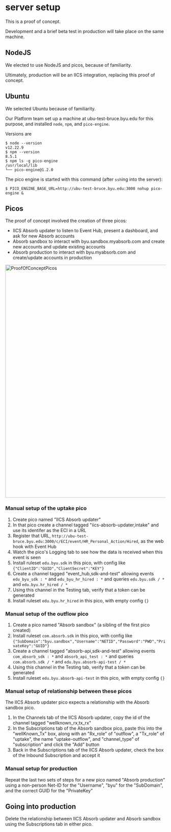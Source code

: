 # server setup

This is a proof of concept.

Development and a brief beta test in production will take place on the same machine.

## NodeJS

We elected to use NodeJS and picos, because of familiarity.

Ultimately, production will be an IICS integration, replacing this proof of concept.

## Ubuntu

We selected Ubuntu because of familiarity.

Our Platform team set up a machine at ubu-test-bruce.byu.edu for this purpose,
and installed `node`, `npm`, and `pico-engine`.

Versions are
```
$ node --version
v12.22.9
$ npm --version
8.5.1
$ npm ls -g pico-engine
/usr/local/lib
└── pico-engine@1.2.0
```

The pico engine is started with this command (after `ssh`ing into the server):
```
$ PICO_ENGINE_BASE_URL=http://ubu-test-bruce.byu.edu:3000 nohup pico-engine &
```

## Picos

The proof of concept involved the creation of three picos:
- IICS Absorb updater to listen to Event Hub, present a dashboard, and ask for new Absorb accounts
- Absorb sandbox to interact with byu.sandbox.myabsorb.com and create new accounts and update existing accounts
- Absorb production to interact with byu.myabsorb.com and create/update accounts in production

<img width="732" alt="ProofOfConceptPicos" src="https://user-images.githubusercontent.com/19273926/218779155-f2a888f0-9824-4ca2-97cc-6fe619fe19d9.png">

### Manual setup of the uptake pico

1. Create pico named "IICS Absorb updater"
1. In that pico create a channel tagged "iics-absorb-updater,intake" and use its identifer as the ECI in a URL
1. Register that URL, `http://ubu-test-bruce.byu.edu:3000/c/ECI/event/HR_Personal_Action/Hired`, as the web hook with Event Hub
1. Watch the pico's Logging tab to see how the data is received when this event is seen
1. Install ruleset `edu.byu.sdk` in this pico, with config like `{"ClientID":"GUID","ClientSecret":"KEY"}`
1. Create a channel tagged "event_hub,sdk-and-test" allowing events `edu_byu_sdk : *` and `edu_byu_hr_hired : *` and queries `edu.byu.sdk / *` and `edu.byu.hr_hired / *`
1. Using this channel in the Testing tab, verify that a token can be generated
1. Install ruleset `edu.byu.hr_hired` in this pico, with empty config `{}`

### Manual setup of the outflow pico

1. Create a pico named "Absorb sandbox" (a sibling of the first pico created)
1. Install ruleset `com.absorb.sdk` in this pico, with config like `{"SubDomain":"byu.sandbox","Username":"NETID","Password":"PWD","PrivateKey":"GUID"}`
1. Create a channel tagged "absorb-api,sdk-and-test" allowing events `com_absorb_sdk : *` and `absorb_api_test : *` and queries `com.absorb.sdk / *` and `edu.byu.absorb-api-test / *`
1. Using this channel in the Testing tab, verify that a token can be generated
1. Install ruleset `edu.byu.absorb-api-test` in this pico, with empty config `{}`

### Manual setup of relationship between these picos

The IICS Absorb updater pico expects a relationship with the Absorb sandbox pico.

1. In the Channels tab of the IICS Absorb updater, copy the id of the channel tagged "wellknown_rx,tx_rx"
1. In the Subscriptions tab of the Absorb sandbox pico, paste this into the "wellKnown_Tx" box, along with an "Rx_role" of "outflow", a "Tx_role" of "uptake", the name "uptake-outflow", and "channel_type" of "subscription" and click the "Add" button
1. Back in the Subscriptions tab of the IICS Absorb updater, check the box of the Inbound Subscription and accept it

### Manual setup for production

Repeat the last two sets of steps for a new pico named "Absorb production" using a non-person Net-ID for the "Username", "byu" for the "SubDomain", and the correct GUID for the "PrivateKey"

## Going into production

Delete the relationship between IICS Absorb updater and Absorb sandbox using the Subscriptions tab in either pico.
